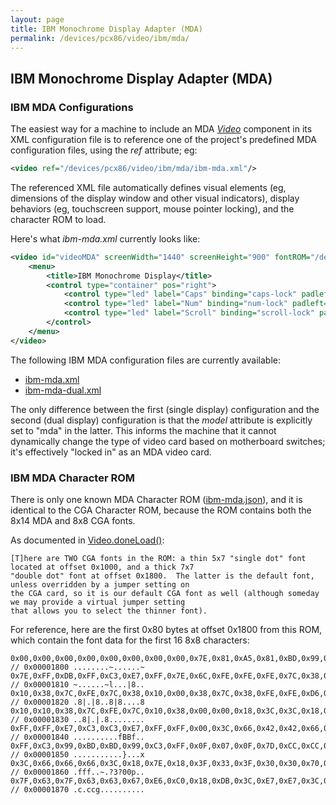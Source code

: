 ```yaml
---
layout: page
title: IBM Monochrome Display Adapter (MDA)
permalink: /devices/pcx86/video/ibm/mda/
---
```


IBM Monochrome Display Adapter (MDA)
------------------------------------

### IBM MDA Configurations

The easiest way for a machine to include an MDA *[Video](/docs/pcx86/video/)* component in its XML configuration file
is to reference one of the project's predefined MDA configuration files, using the *ref* attribute; eg:

```xml
<video ref="/devices/pcx86/video/ibm/mda/ibm-mda.xml"/>
```

The referenced XML file automatically defines visual elements (eg, dimensions of the display window and other
visual indicators), display behaviors (eg, touchscreen support, mouse pointer locking), and the character ROM to load. 

Here's what *ibm-mda.xml* currently looks like:

```xml
<video id="videoMDA" screenWidth="1440" screenHeight="900" fontROM="/devices/pcx86/video/ibm/mda/ibm-mda.json" pos="center" padding="8px">
    <menu>
        <title>IBM Monochrome Display</title>
        <control type="container" pos="right">
            <control type="led" label="Caps" binding="caps-lock" padleft="8px"/>
            <control type="led" label="Num" binding="num-lock" padleft="8px"/>
            <control type="led" label="Scroll" binding="scroll-lock" padleft="8px"/>
        </control>
    </menu>
</video>
```

The following IBM MDA configuration files are currently available:

 - [ibm-mda.xml](ibm-mda.xml)
 - [ibm-mda-dual.xml](ibm-mda-dual.xml)

The only difference between the first (single display) configuration and the second (dual display) configuration is
that the *model* attribute is explicitly set to "mda" in the latter.  This informs the machine that it cannot dynamically
change the type of video card based on motherboard switches; it's effectively "locked in" as an MDA video card.

### IBM MDA Character ROM

There is only one known MDA Character ROM ([ibm-mda.json](ibm-mda.json)), and it is identical to the CGA Character ROM,
because the ROM contains both the 8x14 MDA and 8x8 CGA fonts.

As documented in [Video.doneLoad()](/modules/pcx86/lib/video.js):

	[T]here are TWO CGA fonts in the ROM: a thin 5x7 "single dot" font located at offset 0x1000, and a thick 7x7
	"double dot" font at offset 0x1800.  The latter is the default font, unless overridden by a jumper setting on
	the CGA card, so it is our default CGA font as well (although someday we may provide a virtual jumper setting
	that allows you to select the thinner font).

For reference, here are the first 0x80 bytes at offset 0x1800 from this ROM, which contain the font data for the first
16 8x8 characters:

	0x00,0x00,0x00,0x00,0x00,0x00,0x00,0x00,0x7E,0x81,0xA5,0x81,0xBD,0x99,0x81,0x7E, // 0x00001800 ........~......~
	0x7E,0xFF,0xDB,0xFF,0xC3,0xE7,0xFF,0x7E,0x6C,0xFE,0xFE,0xFE,0x7C,0x38,0x10,0x00, // 0x00001810 ~......~l...|8..
	0x10,0x38,0x7C,0xFE,0x7C,0x38,0x10,0x00,0x38,0x7C,0x38,0xFE,0xFE,0xD6,0x10,0x38, // 0x00001820 .8|.|8..8|8....8
	0x10,0x10,0x38,0x7C,0xFE,0x7C,0x10,0x38,0x00,0x00,0x18,0x3C,0x3C,0x18,0x00,0x00, // 0x00001830 ..8|.|.8........
	0xFF,0xFF,0xE7,0xC3,0xC3,0xE7,0xFF,0xFF,0x00,0x3C,0x66,0x42,0x42,0x66,0x3C,0x00, // 0x00001840 ..........fBBf..
	0xFF,0xC3,0x99,0xBD,0xBD,0x99,0xC3,0xFF,0x0F,0x07,0x0F,0x7D,0xCC,0xCC,0xCC,0x78, // 0x00001850 ...........}...x
	0x3C,0x66,0x66,0x66,0x3C,0x18,0x7E,0x18,0x3F,0x33,0x3F,0x30,0x30,0x70,0xF0,0xE0, // 0x00001860 .fff..~.?3?00p..
	0x7F,0x63,0x7F,0x63,0x63,0x67,0xE6,0xC0,0x18,0xDB,0x3C,0xE7,0xE7,0x3C,0xDB,0x18, // 0x00001870 .c.ccg..........
